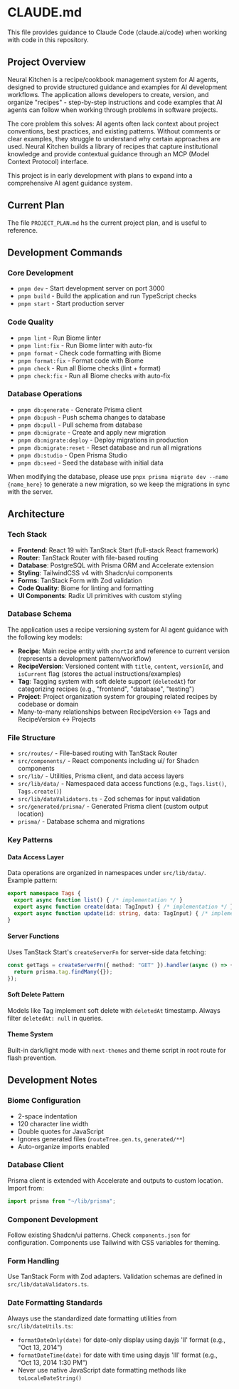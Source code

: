 # CLAUDE.md

This file provides guidance to Claude Code (claude.ai/code) when working with code in this repository.

## Project Overview

Neural Kitchen is a recipe/cookbook management system for AI agents, designed to provide structured guidance and examples for AI development workflows. The application allows developers to create, version, and organize "recipes" - step-by-step instructions and code examples that AI agents can follow when working through problems in software projects.

The core problem this solves: AI agents often lack context about project conventions, best practices, and existing patterns. Without comments or clear examples, they struggle to understand why certain approaches are used. Neural Kitchen builds a library of recipes that capture institutional knowledge and provide contextual guidance through an MCP (Model Context Protocol) interface.

This project is in early development with plans to expand into a comprehensive AI agent guidance system.

## Current Plan
The file `PROJECT_PLAN.md` hs the current project plan, and is useful to reference. 

## Development Commands

### Core Development
- `pnpm dev` - Start development server on port 3000
- `pnpm build` - Build the application and run TypeScript checks
- `pnpm start` - Start production server

### Code Quality
- `pnpm lint` - Run Biome linter
- `pnpm lint:fix` - Run Biome linter with auto-fix
- `pnpm format` - Check code formatting with Biome
- `pnpm format:fix` - Format code with Biome
- `pnpm check` - Run all Biome checks (lint + format)
- `pnpm check:fix` - Run all Biome checks with auto-fix

### Database Operations
- `pnpm db:generate` - Generate Prisma client
- `pnpm db:push` - Push schema changes to database
- `pnpm db:pull` - Pull schema from database
- `pnpm db:migrate` - Create and apply new migration
- `pnpm db:migrate:deploy` - Deploy migrations in production
- `pnpm db:migrate:reset` - Reset database and run all migrations
- `pnpm db:studio` - Open Prisma Studio
- `pnpm db:seed` - Seed the database with initial data

When modifying the database, please use `pnpx prisma migrate dev --name {name_here}` to generate a new migration, so we keep the migrations in sync with the server.

## Architecture

### Tech Stack
- **Frontend**: React 19 with TanStack Start (full-stack React framework)
- **Router**: TanStack Router with file-based routing
- **Database**: PostgreSQL with Prisma ORM and Accelerate extension
- **Styling**: TailwindCSS v4 with Shadcn/ui components
- **Forms**: TanStack Form with Zod validation
- **Code Quality**: Biome for linting and formatting
- **UI Components**: Radix UI primitives with custom styling

### Database Schema
The application uses a recipe versioning system for AI agent guidance with the following key models:
- **Recipe**: Main recipe entity with `shortId` and reference to current version (represents a development pattern/workflow)
- **RecipeVersion**: Versioned content with `title`, `content`, `versionId`, and `isCurrent` flag (stores the actual instructions/examples)
- **Tag**: Tagging system with soft delete support (`deletedAt`) for categorizing recipes (e.g., "frontend", "database", "testing")
- **Project**: Project organization system for grouping related recipes by codebase or domain
- Many-to-many relationships between RecipeVersion ↔ Tags and RecipeVersion ↔ Projects

### File Structure
- `src/routes/` - File-based routing with TanStack Router
- `src/components/` - React components including ui/ for Shadcn components
- `src/lib/` - Utilities, Prisma client, and data access layers
- `src/lib/data/` - Namespaced data access functions (e.g., `Tags.list()`, `Tags.create()`)
- `src/lib/dataValidators.ts` - Zod schemas for input validation
- `src/generated/prisma/` - Generated Prisma client (custom output location)
- `prisma/` - Database schema and migrations

### Key Patterns

#### Data Access Layer
Data operations are organized in namespaces under `src/lib/data/`. Example pattern:
```typescript
export namespace Tags {
  export async function list() { /* implementation */ }
  export async function create(data: TagInput) { /* implementation */ }
  export async function update(id: string, data: TagInput) { /* implementation */ }
}
```

#### Server Functions
Uses TanStack Start's `createServerFn` for server-side data fetching:
```typescript
const getTags = createServerFn({ method: "GET" }).handler(async () => {
  return prisma.tag.findMany({});
});
```

#### Soft Delete Pattern
Models like Tag implement soft delete with `deletedAt` timestamp. Always filter `deletedAt: null` in queries.

#### Theme System
Built-in dark/light mode with `next-themes` and theme script in root route for flash prevention.

## Development Notes

### Biome Configuration
- 2-space indentation
- 120 character line width
- Double quotes for JavaScript
- Ignores generated files (`routeTree.gen.ts`, `generated/**`)
- Auto-organize imports enabled

### Database Client
Prisma client is extended with Accelerate and outputs to custom location. Import from:
```typescript
import prisma from "~/lib/prisma";
```

### Component Development
Follow existing Shadcn/ui patterns. Check `components.json` for configuration. Components use Tailwind with CSS variables for theming.

### Form Handling
Use TanStack Form with Zod adapters. Validation schemas are defined in `src/lib/dataValidators.ts`.

### Date Formatting Standards
Always use the standardized date formatting utilities from `src/lib/dateUtils.ts`:
- `formatDateOnly(date)` for date-only display using dayjs 'll' format (e.g., "Oct 13, 2014")
- `formatDateTime(date)` for date with time using dayjs 'lll' format (e.g., "Oct 13, 2014 1:30 PM")
- Never use native JavaScript date formatting methods like `toLocaleDateString()`